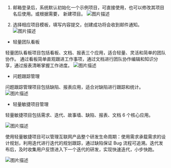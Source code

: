 1. 邮箱登录后，系统默认初始化一个示例项目，可直接使用，也可以修改其项目名后使用。或根据需要， 新建项目。
![图片描述](https://mc.qcloudimg.com/static/img/632c9ad7db4071362673a5a2df07ead6/image.jpg)

2. 选择相应项目模板，填写内容提交，创建成功将会收到邮件通知。
![图片描述](https://mc.qcloudimg.com/static/img/5a8fb5f6a24d5bfb6b96a6ed6c1bb5d2/image.png)


- 轻量团队看板

轻量团队看板项目包括看板、文档、报表三个应用，适合轻量、灵活和简单的团队协作。 
通过看板简单直观跟进工作事项，通过文档进行团队协作编辑和知识分享，通过报表清晰掌握工作进度。
![图片描述](https://mc.qcloudimg.com/static/img/2fb65692fba50cd2fe430acc4a7772e6/image.png)


- 问题跟踪管理

问题跟踪管理项目包括缺陷、报表应用，适合对缺陷进行跟踪和统计。
![图片描述](https://mc.qcloudimg.com/static/img/42ea074a6c51be94e161c72225b5bfa6/image.png)

- 轻量敏捷项目管理

轻量敏捷项目包括需求、迭代、故事墙、缺陷、报表、文档 6 个核心应用。

![图片描述](https://mc.qcloudimg.com/static/img/4d1d5ac3ba3697082c5a2b01437dbcb1/image.png)

使用轻量敏捷项目可以管理互联网产品整个研发生命周期：使用需求承载需求的设计规划，利用迭代进行迭代的规划跟踪，通过缺陷保证 Bug 流程可追溯。迭代发布后，及时收集用户反馈进入下一个迭代的研发，实现快速迭代，小步快跑。 

![图片描述](https://mc.qcloudimg.com/static/img/292ee5d3aa288a9223e8c56999f8bf15/image.png)